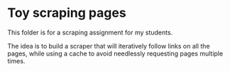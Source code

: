 # Toy scraping pages

This folder is for a scraping assignment for my students.

The idea is to build a scraper that will iteratively follow links on all the
pages, while using a cache to avoid needlessly requesting pages multiple times.

